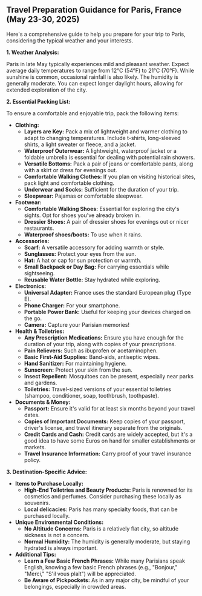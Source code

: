 ## Travel Preparation Guidance for Paris, France (May 23-30, 2025)

Here's a comprehensive guide to help you prepare for your trip to Paris, considering the typical weather and your interests.

**1. Weather Analysis:**

Paris in late May typically experiences mild and pleasant weather. Expect average daily temperatures to range from 12°C (54°F) to 21°C (70°F). While sunshine is common, occasional rainfall is also likely. The humidity is generally moderate. You can expect longer daylight hours, allowing for extended exploration of the city.

**2. Essential Packing List:**

To ensure a comfortable and enjoyable trip, pack the following items:

*   **Clothing:**
    *   **Layers are Key:** Pack a mix of lightweight and warmer clothing to adapt to changing temperatures. Include t-shirts, long-sleeved shirts, a light sweater or fleece, and a jacket.
    *   **Waterproof Outerwear:** A lightweight, waterproof jacket or a foldable umbrella is essential for dealing with potential rain showers.
    *   **Versatile Bottoms:** Pack a pair of jeans or comfortable pants, along with a skirt or dress for evenings out.
    *   **Comfortable Walking Clothes:** If you plan on visiting historical sites, pack light and comfortable clothing.
    *   **Underwear and Socks:** Sufficient for the duration of your trip.
    *   **Sleepwear:** Pajamas or comfortable sleepwear.
*   **Footwear:**
    *   **Comfortable Walking Shoes:** Essential for exploring the city's sights. Opt for shoes you've already broken in.
    *   **Dressier Shoes:** A pair of dressier shoes for evenings out or nicer restaurants.
    *   **Waterproof shoes/boots:** To use when it rains.
*   **Accessories:**
    *   **Scarf:** A versatile accessory for adding warmth or style.
    *   **Sunglasses:** Protect your eyes from the sun.
    *   **Hat:** A hat or cap for sun protection or warmth.
    *   **Small Backpack or Day Bag:** For carrying essentials while sightseeing.
    *   **Reusable Water Bottle:** Stay hydrated while exploring.
*   **Electronics:**
    *   **Universal Adapter:** France uses the standard European plug (Type E).
    *   **Phone Charger:** For your smartphone.
    *   **Portable Power Bank:** Useful for keeping your devices charged on the go.
    *   **Camera:** Capture your Parisian memories!
*   **Health & Toiletries:**
    *   **Any Prescription Medications:** Ensure you have enough for the duration of your trip, along with copies of your prescriptions.
    *   **Pain Relievers:** Such as ibuprofen or acetaminophen.
    *   **Basic First-Aid Supplies:** Band-aids, antiseptic wipes.
    *   **Hand Sanitizer:** For maintaining hygiene.
    *   **Sunscreen:** Protect your skin from the sun.
    *   **Insect Repellent:** Mosquitoes can be present, especially near parks and gardens.
    *   **Toiletries:** Travel-sized versions of your essential toiletries (shampoo, conditioner, soap, toothbrush, toothpaste).
*   **Documents & Money:**
    *   **Passport:** Ensure it's valid for at least six months beyond your travel dates.
    *   **Copies of Important Documents:** Keep copies of your passport, driver's license, and travel itinerary separate from the originals.
    *   **Credit Cards and Cash:** Credit cards are widely accepted, but it's a good idea to have some Euros on hand for smaller establishments or markets.
    *   **Travel Insurance Information:** Carry proof of your travel insurance policy.

**3. Destination-Specific Advice:**

*   **Items to Purchase Locally:**
    *   **High-End Toiletries and Beauty Products:** Paris is renowned for its cosmetics and perfumes. Consider purchasing these locally as souvenirs.
    *   **Local delicacies**: Paris has many specialty foods, that can be purchased locally.
*   **Unique Environmental Conditions:**
    *   **No Altitude Concerns:** Paris is a relatively flat city, so altitude sickness is not a concern.
    *   **Normal Humidity:** The humidity is generally moderate, but staying hydrated is always important.
*   **Additional Tips:**
    *   **Learn a Few Basic French Phrases:** While many Parisians speak English, knowing a few basic French phrases (e.g., "Bonjour," "Merci," "S'il vous plaît") will be appreciated.
    *   **Be Aware of Pickpockets:** As in any major city, be mindful of your belongings, especially in crowded areas.